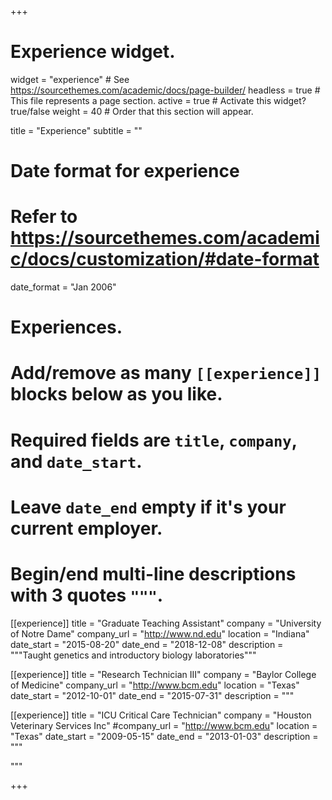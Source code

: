 +++
# Experience widget.
widget = "experience"  # See https://sourcethemes.com/academic/docs/page-builder/
headless = true  # This file represents a page section.
active = true  # Activate this widget? true/false
weight = 40  # Order that this section will appear.

title = "Experience"
subtitle = ""

# Date format for experience
#   Refer to https://sourcethemes.com/academic/docs/customization/#date-format
date_format = "Jan 2006"

# Experiences.
#   Add/remove as many `[[experience]]` blocks below as you like.
#   Required fields are `title`, `company`, and `date_start`.
#   Leave `date_end` empty if it's your current employer.
#   Begin/end multi-line descriptions with 3 quotes `"""`.
[[experience]]
  title = "Graduate Teaching Assistant"
  company = "University of Notre Dame"
  company_url = "http://www.nd.edu"
  location = "Indiana"
  date_start = "2015-08-20"
  date_end = "2018-12-08"
  description = """Taught genetics and introductory biology laboratories"""

[[experience]]
  title = "Research Technician III"
  company = "Baylor College of Medicine"
  company_url = "http://www.bcm.edu"
  location = "Texas"
  date_start = "2012-10-01"
  date_end = "2015-07-31"
  description = """
 
  
[[experience]]
  title = "ICU Critical Care Technician"
  company = "Houston Veterinary Services Inc"
  #company_url = "http://www.bcm.edu"
  location = "Texas"
  date_start = "2009-05-15"
  date_end = "2013-01-03"
  description = """

  """



+++

